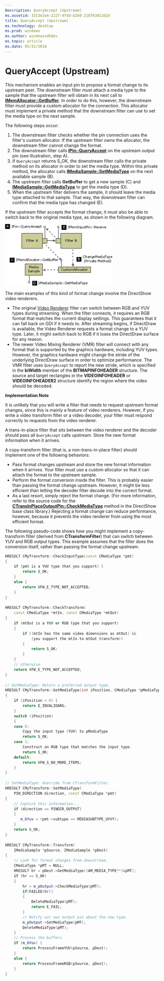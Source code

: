 ```yaml
---
Description: QueryAccept (Upstream)
ms.assetid: 3153e3a4-2227-4fdd-b2b0-218763013d2d
title: QueryAccept (Upstream)
ms.technology: desktop
ms.prod: windows
ms.author: windowssdkdev
ms.topic: article
ms.date: 05/31/2018
---
```


# QueryAccept (Upstream)

This mechanism enables an input pin to propose a format change to its upstream peer. The downstream filter must attach a media type to the sample that the upstream filter will obtain in its next call to [**IMemAllocator::GetBuffer**](/windows/desktop/api/Strmif/nf-strmif-imemallocator-getbuffer). In order to do this, however, the downstream filter must provide a custom allocator for the connection. This allocator must implement a private method that the downstream filter can use to set the media type on the next sample.

The following steps occur:

1.  The downstream filter checks whether the pin connection uses the filter's custom allocator. If the upstream filter owns the allocator, the downstream filter cannot change the format.
2.  The downstream filter calls [**IPin::QueryAccept**](/windows/desktop/api/Strmif/nf-strmif-ipin-queryaccept) on the upstream output pin (see illustration, step A).
3.  If `QueryAccept` returns S\_OK, the downstream filter calls the private method on its allocator in order to set the media type. Within this private method, the allocator calls [**IMediaSample::SetMediaType**](/windows/desktop/api/Strmif/nf-strmif-imediasample-setmediatype) on the next available sample (B).
4.  The upstream filter calls **GetBuffer** to get a new sample (C) and [**IMediaSample::GetMediaType**](/windows/desktop/api/Strmif/nf-strmif-imediasample-getmediatype) to get the media type (D).
5.  When the upstream filter delivers the sample, it should leave the media type attached to that sample. That way, the downstream filter can confirm that the media type has changed (E).

If the upstream filter accepts the format change, it must also be able to switch back to the original media type, as shown in the following diagram.

![queryaccept (upstream)](images/dynformat4.png)

The main examples of this kind of format change involve the DirectShow video renderers.

-   The original [Video Renderer](video-renderer-filter.md) filter can switch between RGB and YUV types during streaming. When the filter connects, it requires an RGB format that matches the current display settings. This guarantees that it can fall back on GDI if it needs to. After streaming begins, if DirectDraw is available, the Video Renderer requests a format change to a YUV type. Later, it might switch back to RGB if it loses the DirectDraw surface for any reason.
-   The newer Video Mixing Renderer (VMR) filter will connect with any format that is supported by the graphics hardware, including YUV types. However, the graphics hardware might change the stride of the underlying DirectDraw surface in order to optimize performance. The VMR filter uses `QueryAccept` to report the new stride, which is specified in the **biWidth** member of the **BITMAPINFOHEADER** structure. The source and target rectangles in the **VIDEOINFOHEADER** or **VIDEOINFOHEADER2** structure identify the region where the video should be decoded.

**Implementation Note**

It is unlikely that you will write a filter that needs to request upstream format changes, since this is mainly a feature of video renderers. However, if you write a video transform filter or a video decoder, your filter must respond correctly to requests from the video renderer.

A trans-in-place filter that sits between the video renderer and the decoder should pass all `QueryAccept` calls upstream. Store the new format information when it arrives.

A copy-transform filter (that is, a non-trans-in-place filter) should implement one of the following behaviors:

-   Pass format changes upstream and store the new format information when it arrives. Your filter must use a custom allocator so that it can attach the format to the upstream sample.
-   Perform the format conversion inside the filter. This is probably easier than passing the format change upstream. However, it might be less efficient than letting the decoder filter decode into the correct format.
-   As a last resort, simply reject the format change. (For more information, refer to the source code for the [**CTransInPlaceOutputPin::CheckMediaType**](ctransinplaceoutputpin-checkmediatype.md) method in the DirectShow base class library.) Rejecting a format change can reduce performance, however, because it prevents the video renderer from using the most efficient format.

The following pseudo-code shows how you might implement a copy-transform filter (derived from **CTransformFilter**) that can switch between YUV and RGB output types. This example assumes that the filter does the conversion itself, rather than passing the format change upstream.


```C++
HRESULT CMyTransform::CheckInputType(const CMediaType *pmt)
{
    if (pmt is a YUV type that you support) {
        return S_OK;
    }
    else {
        return VFW_E_TYPE_NOT_ACCEPTED;
    }
}

HRESULT CMyTransform::CheckTransform(
    const CMediaType *mtIn, const CMediaType *mtOut)
{
    if (mtOut is a YUV or RGB type that you support)
    {
        if ((mtIn has the same video dimensions as mtOut) &&
            (you support the mtIn-to-mtOut transform))
        {
            return S_OK;
        }
    }
    // otherwise
    return VFW_E_TYPE_NOT_ACCEPTED;
}

// GetMediaType: Return a preferred output type.
HRESULT CMyTransform::GetMediaType(int iPosition, CMediaType *pMediaType)
{
    if (iPosition < 0) {
        return E_INVALIDARG;
    }
    switch (iPosition)
    {
    case 0:
        Copy the input type (YUV) to pMediaType
        return S_OK;
    case 1:
        Construct an RGB type that matches the input type.
        return S_OK;
    default:
        return VFW_S_NO_MORE_ITEMS;
    }
}

// SetMediaType: Override from CTransformFilter. 
HRESULT CMyTransform::SetMediaType(
    PIN_DIRECTION direction, const CMediaType *pmt)
{
    // Capture this information...
    if (direction == PINDIR_OUTPUT)
    {
       m_bYuv = (pmt->subtype == MEDIASUBTYPE_UYVY);
    }
    return S_OK;
}

HRESULT CMyTransform::Transform(
    IMediaSample *pSource, IMediaSample *pDest)
{
    // Look for format changes from downstream.
    CMediaType *pMT = NULL;
    HRESULT hr = pDest->GetMediaType((AM_MEDIA_TYPE**)&pMT);
    if (hr == S_OK)
    {
        hr = m_pOutput->CheckMediaType(pMT);
        if(FAILED(hr))
        {
            DeleteMediaType(pMT);
            return E_FAIL;
        }
        // Notify our own output pin about the new type.
        m_pOutput->SetMediaType(pMT);
        DeleteMediaType(pMT);
    }
    // Process the buffers
    if (m_bYuv) {
        return ProcessFrameYUV(pSource, pDest);
    }
    else {
        return ProcessFrameRGB(pSource, pDest);
    }
}
```



 

 



